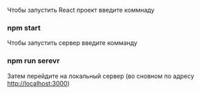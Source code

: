 Чтобы запустить React проект введите коммнаду

### npm start

Чтобы запустить сервер введите комманду

### npm run serevr

Затем перейдите на локальный сервер (во сновном по адресу [http://localhost:3000](http://localhost:3000))
